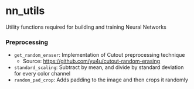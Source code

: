 # nn_utils
Utility functions required for building and training Neural Networks

### Preprocessing
* `get_random_eraser`: Implementation of Cutout preprocessing technique
  * Source: https://github.com/yu4u/cutout-random-erasing
* `standard_scaling`: Subtract by mean, and divide by standard deviation for every color channel
* `random_pad_crop`: Adds padding to the image and then crops it randomly
